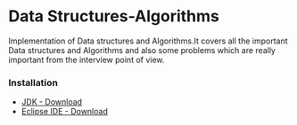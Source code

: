 # Data Structures-Algorithms
Implementation of Data structures and Algorithms.It covers all the important Data structures and Algorithms and also some problems which are really important from the interview point of view.
<br>
<h3>Installation</h3>
<ul>
  <li><a href="https://www.oracle.com/java/technologies/javase-downloads.html"> JDK - Download</a></li>
  <li><a href="https://www.eclipse.org/downloads/"> Eclipse IDE - Download </a></li>
</ul>

<br>
<br>
